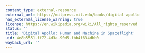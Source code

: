```yaml
---
content_type: external-resource
external_url: https://mitpress.mit.edu/books/digital-apollo
has_external_license_warning: true
license: https://en.wikipedia.org/wiki/All_rights_reserved
status: ''
title: 'Digital Apollo: Human and Machine in Spaceflight'
uid: 4e8b5551-ff72-4d3a-90d5-fbb4f634dbb0
wayback_url: ''
---
```

